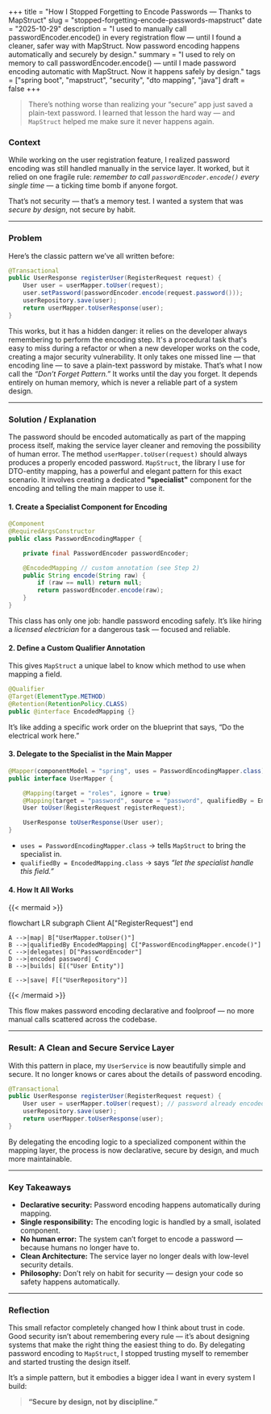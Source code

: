 +++
title = "How I Stopped Forgetting to Encode Passwords — Thanks to MapStruct"
slug = "stopped-forgetting-encode-passwords-mapstruct"
date = "2025-10-29"
description = "I used to manually call passwordEncoder.encode() in every registration flow — until I found a cleaner, safer way with MapStruct. Now password encoding happens automatically and securely by design."
summary = "I used to rely on memory to call passwordEncoder.encode() — until I made password encoding automatic with MapStruct. Now it happens safely by design."
tags = ["spring boot", "mapstruct", "security", "dto mapping", "java"]
draft = false
+++

> There’s nothing worse than realizing your “secure” app just saved a plain-text password. I learned that lesson the hard way — and `MapStruct` helped me make sure it never happens again.

### Context

While working on the user registration feature, I realized password encoding was still handled manually in the service layer. It worked, but it relied on one fragile rule: *remember to call `passwordEncoder.encode()` every single time* — a ticking time bomb if anyone forgot.

That’s not security — that’s a memory test. I wanted a system that was *secure by design*, not secure by habit.

---

### Problem

Here’s the classic pattern we’ve all written before:

```java
@Transactional
public UserResponse registerUser(RegisterRequest request) {
    User user = userMapper.toUser(request);
    user.setPassword(passwordEncoder.encode(request.password()));
    userRepository.save(user);
    return userMapper.toUserResponse(user);
}
```

This works, but it has a hidden danger: it relies on the developer always remembering to perform the encoding step. It's a procedural task that's easy to miss during a refactor or when a new developer works on the code, creating a major security vulnerability. It only takes one missed line — that encoding line — to save a plain-text password by mistake. That’s what I now call the *“Don’t Forget Pattern.”* It works until the day you forget. It depends entirely on human memory, which is never a reliable part of a system design.

---

### Solution / Explanation

The password should be encoded automatically as part of the mapping process itself, making the service layer cleaner and removing the possibility of human error. The method `userMapper.toUser(request)` should always produces a properly encoded password. `MapStruct`, the library I use for DTO-entity mapping, has a powerful and elegant pattern for this exact scenario. It involves creating a dedicated **"specialist"** component for the encoding and telling the main mapper to use it.

#### 1. Create a Specialist Component for Encoding

```java
@Component
@RequiredArgsConstructor
public class PasswordEncodingMapper {

    private final PasswordEncoder passwordEncoder;

    @EncodedMapping // custom annotation (see Step 2)
    public String encode(String raw) {
        if (raw == null) return null;
        return passwordEncoder.encode(raw);
    }
}
```

This class has only one job: handle password encoding safely. It’s like hiring a *licensed electrician* for a dangerous task — focused and reliable.

#### 2. Define a Custom Qualifier Annotation

This gives `MapStruct` a unique label to know which method to use when mapping a field.

```java
@Qualifier
@Target(ElementType.METHOD)
@Retention(RetentionPolicy.CLASS)
public @interface EncodedMapping {}
```

It’s like adding a specific work order on the blueprint that says, “Do the electrical work here.”

#### 3. Delegate to the Specialist in the Main Mapper

```java
@Mapper(componentModel = "spring", uses = PasswordEncodingMapper.class)
public interface UserMapper {

    @Mapping(target = "roles", ignore = true)
    @Mapping(target = "password", source = "password", qualifiedBy = EncodedMapping.class)
    User toUser(RegisterRequest registerRequest);

    UserResponse toUserResponse(User user);
}
```

- `uses = PasswordEncodingMapper.class` → tells `MapStruct` to bring the specialist in.
- `qualifiedBy = EncodedMapping.class` → says *“let the specialist handle this field.”*

#### 4. How It All Works

{{< mermaid >}}

flowchart LR
    subgraph Client
      A["RegisterRequest"]
    end

    A -->|map| B["UserMapper.toUser()"]
    B -->|qualifiedBy EncodedMapping| C["PasswordEncodingMapper.encode()"]
    C -->|delegates| D["PasswordEncoder"]
    D -->|encoded password| C
    B -->|builds| E[("User Entity")]

    E -->|save| F[("UserRepository")]

{{< /mermaid >}}

This flow makes password encoding declarative and foolproof — no more manual calls scattered across the codebase.

---

### Result: A Clean and Secure Service Layer

With this pattern in place, my `UserService` is now beautifully simple and secure. It no longer knows or cares about the details of password encoding.

```java
@Transactional
public UserResponse registerUser(RegisterRequest request) {
    User user = userMapper.toUser(request); // password already encoded!
    userRepository.save(user);
    return userMapper.toUserResponse(user);
}
```

By delegating the encoding logic to a specialized component within the mapping layer, the process is now declarative, secure by design, and much more maintainable.

---

### Key Takeaways

- **Declarative security:** Password encoding happens automatically during mapping.
- **Single responsibility:** The encoding logic is handled by a small, isolated component.
- **No human error:** The system can’t forget to encode a password — because humans no longer have to.
- **Clean Architecture:** The service layer no longer deals with low-level security details.
- **Philosophy:** Don’t rely on habit for security — design your code so safety happens automatically.

---

### Reflection

This small refactor completely changed how I think about trust in code. Good security isn’t about remembering every rule — it’s about designing systems that make the right thing the easiest thing to do. By delegating password encoding to `MapStruct`, I stopped trusting myself to remember and started trusting the design itself.

It’s a simple pattern, but it embodies a bigger idea I want in every system I build:

> **“Secure by design, not by discipline.”**